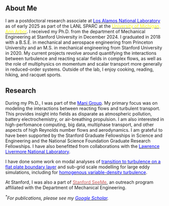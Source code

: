 ## About Me

I am a postdoctoral research associate at [<span style="color:blue">Los Alamos National Laboratory</span>](https://www.lanl.gov) as of early 2025 as part of the LANL SPARC at the [<span style="color:yellow">University of Michigan, Ann Arbor</span>](https://umich.edu). I received my Ph.D. from the department of Mechanical Engineering at Stanford University in December 2024. I graduated in 2018 with a B.S.E. in mechanical and aerospace engineering from Princeton University and an M.S. in mechanical engineering from Stanford University in 2020. My current projects revolve around quantifying the interactions between turbulence and reacting scalar fields in complex flows, as well as the role of multiphysics on momentum and scalar transport more generally in reduced-order systems. Outside of the lab, I enjoy cooking, reading, hiking, and racquet sports. 


## Research

During my Ph.D., I was part of the [<span style="color:blue">Mani Group</span>](https://www.stanford.edu/~alimani). My primary focus was on modeling the interactions between reacting flows and turbulent transport. This provides insight into fields as disparate as atmospheric pollution, battery electrochemistry, or air-breathing propulsion. I am also interested in high-perfomance computing, big data, multiphase transport, and other aspects of high Reynolds number flows and aerodynamics. I am grateful to have been supported by the Stanford Graduate Fellowships in Science and Engineering and the National Science Foundation Graduate Research Fellowships. I have also benefitted from collaborations with the [<span style="color:blue">Lawrence Livermore National Laboratory</span>](https://sd.llnl.gov).

I have done some work on modal analyses of [<span style="color:blue">transition to turbulence on a flat plate boundary layer</span>](./assets/docs/transition.pdf) and sub-grid scale modelling for large eddy simulations, including for [<span style="color:blue">homogenous variable-density turbulence</span>](./assets/docs/homogenous.pdf).

At Stanford, I was also a part of [<span style="color:indianred;">Stanford SeeMe</span>](https://seeme.stanford.edu), an outreach program affiliated with the Department of Mechanical Engineering.

_<sup>*</sup>For publications, please see my [<span style="color:blue">Google Scholar</span>](https://scholar.google.com/citations?user=LCY03RAAAAAJ&hl)._
